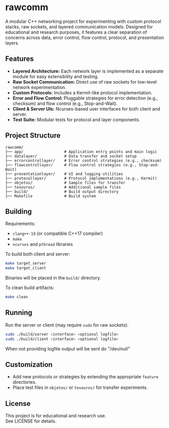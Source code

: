 # rawcomm

A modular C++ networking project for experimenting with custom protocol stacks, raw sockets, and layered communication models. Designed for educational and research purposes, it features a clear separation of concerns across data, error control, flow control, protocol, and presentation layers.

## Features

- **Layered Architecture:** Each network layer is implemented as a separate module for easy extensibility and testing.
- **Raw Socket Communication:** Direct use of raw sockets for low-level network experimentation.
- **Custom Protocols:** Includes a Kermit-like protocol implementation.
- **Error and Flow Control:** Pluggable strategies for error detection (e.g., checksum) and flow control (e.g., Stop-and-Wait).
- **Client & Server UIs:** Ncurses-based user interfaces for both client and server.
- **Test Suite:** Modular tests for protocol and layer components.

## Project Structure

```
rawcomm/
├── app/                  # Application entry points and main logic
├── datalayer/            # Data transfer and socket setup
├── errorcontrollayer/    # Error control strategies (e.g., checksum)
├── flowcontrollayer/     # Flow control strategies (e.g., Stop-and-Wait)
├── presentationlayer/    # UI and logging utilities
├── protocollayer/        # Protocol implementations (e.g., Kermit)
├── objetos/              # Sample files for transfer
├── tesouros/             # Additional sample files
├── build/                # Build output directory
├── Makefile              # Build system
```

## Building

Requirements:
- `clang++-19` (or compatible C++17 compiler)
- `make`
- `ncurses` and `pthread` libraries

To build both client and server:
```sh
make target_server
make target_client
```
Binaries will be placed in the `build/` directory.

To clean build artifacts:
```sh
make clean
```

## Running

Run the server or client (may require `sudo` for raw sockets):

```sh
sudo ./build/server <interface> <optional logfile>
sudo ./build/client <interface> <optional logfile>
```

When not providing logfile output will be sent do "/dev/null"

## Customization

- Add new protocols or strategies by extending the appropriate `feature` directories.
- Place test files in `objetos/` or `tesouros/` for transfer experiments.

## License

This project is for educational and research use. <br> 
See LICENSE for details.

